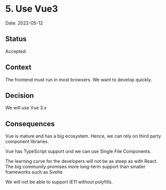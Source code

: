 # 5. Use Vue3

Date: 2022-05-12

## Status

Accepted

## Context

The frontend must run in most browsers. We want to develop quickly.

## Decision

We will use Vue 3.x

## Consequences

Vue is mature and has a big ecosystem. Hence, we can rely on third party component libraries.

Vue has TypeScript support und we can use Single File Components.

The learning curve for the developers will not be as steep as with React. The big community promises more long-term support than smaller frameworks such as Svelte.

We will not be able to support IE11 without polyfills.
